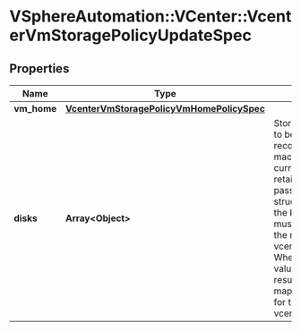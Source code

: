 # VSphereAutomation::VCenter::VcenterVmStoragePolicyUpdateSpec

## Properties
Name | Type | Description | Notes
------------ | ------------- | ------------- | -------------
**vm_home** | [**VcenterVmStoragePolicyVmHomePolicySpec**](VcenterVmStoragePolicyVmHomePolicySpec.md) |  | [optional] 
**disks** | **Array&lt;Object&gt;** | Storage policy or policies to be used when reconfiguring virtual machine diks. if unset the current storage policy is retained. When clients pass a value of this structure as a parameter, the key in the field map must be an identifier for the resource type: vcenter.vm.hardware.Disk. When operations return a value of this structure as a result, the key in the field map will be an identifier for the resource type: vcenter.vm.hardware.Disk. | [optional] 


